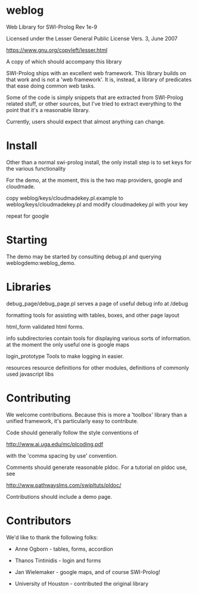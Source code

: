 weblog
======

Web Library for SWI-Prolog
Rev 1e-9

Licensed under the Lesser General Public License Vers. 3, June 2007

https://www.gnu.org/copyleft/lesser.html

A copy of which should accompany this library

SWI-Prolog ships with an excellent web framework. This library builds on that work
and is not a 'web framework'. It is, instead, a library of predicates that ease doing
common web tasks.

Some of the code is simply snippets that are extracted from SWI-Prolog related stuff,
or other sources, but I've tried to extract everything to the point that it's a reasonable
library.

Currently, users should expect that almost anything can change.

Install
=======

Other than a normal swi-prolog install, the only install step is to 
set keys for the various functionality 

For the demo, at the moment, this is the two map providers, google and cloudmade.

copy 
weblog/keys/cloudmadekey.pl.example 
to 
weblog/keys/cloudmadekey.pl
and modify cloudmadekey.pl with your key

repeat for google 


Starting
========

The demo may be started by consulting debug.pl and querying weblogdemo:weblog_demo.

Libraries
=========

debug_page/debug_page.pl  serves a page of useful debug info at /debug

formatting    tools for assisting with tables, boxes, and other page layout

html_form     validated html forms.

info          subdirectories contain tools for displaying various sorts of information.
              at the moment the only useful one is google maps
              
login_prototype   Tools to make logging in easier.

resources     resource definitions for other modules, definitions of commonly used javascript libs

Contributing
============

We welcome contributions. Because this is more a 'toolbox' library than a unified 
framework, it's particularly easy to contribute.

Code should generally follow the style conventions of 

http://www.ai.uga.edu/mc/plcoding.pdf

with the 'comma spacing by use' convention.

Comments should generate reasonable pldoc. For a tutorial on pldoc use, see

http://www.pathwayslms.com/swipltuts/pldoc/

Contributions should include a demo page.


Contributors
============

We'd like to thank the following folks:

 * Anne Ogborn - tables, forms, accordion

 * Thanos Tintinidis   - login and forms

 * Jan Wielemaker - google maps, and of course SWI-Prolog!

 * University of Houston - contributed the original library










